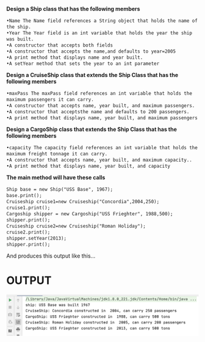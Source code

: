 
**Design a Ship class that has the following members**

	•Name The Name field references a String object that holds the name of the ship.
	•Year The Year field is an int variable that holds the year the ship was built.
	•A constructor that accepts both fields
	•A constructor that accepts the name,and defaults to year=2005
	•A print method that displays name and year built.
	•A setYear method that sets the year to an int parameter

**Design a CruiseShip class that extends the Ship Class that has the following members**

	•maxPass The maxPass field references an int variable that holds the maximum passengers it can carry.
	•A constructor that accepts name, year built, and maximum passengers.
	•A constructor that acceptsthe name and defaults to 200 passengers.
	•A print method that displays name, year built, and maximum passengers

**Design a CargoShip class that extends the Ship Class that has the following members**

	•capacity The capacity field references an int variable that holds the maximum freight tonnage it can carry.
	•A constructor that accepts name, year built, and maximum capacity..
	•A print method that displays name, year built, and capacity

**The main method will have these calls**

	Ship base = new Ship("USS Base", 1967);
	base.print();
	Cruiseship cruise1=new Cruiseship("Concordia",2004,250);
	cruise1.print();
	Cargoship shipper = new Cargoship("USS Frieghter", 1988,500);
	shipper.print();
	Cruiseship cruise2=new Cruiseship("Roman Holiday");
	cruise2.print();
	shipper.setYear(2013);
	shipper.print();

And produces this output like this...

# OUTPUT
![](https://github.com/nancycg/ShipCargoCruiseInheritance/blob/master/resource/ExceptedOutput.png)